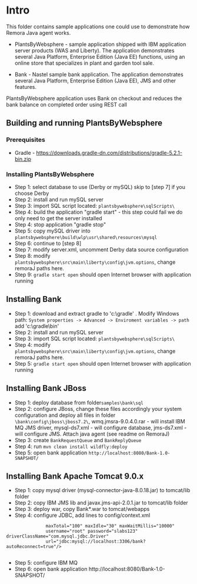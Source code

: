 # Intro

This folder contains sample applications one could use to demonstrate how Remora Java agent works.

* PlantsByWebsphere - sample application shipped with IBM application server products (WAS and Liberty). 
    The application demonstrates several Java Platform, Enterprise Edition (Java EE) functions, using an online store that specializes in 
    plant and garden tool sale.

* Bank              - Nastel sample bank application. The application demonstrates several Java Platform, Enterprise Edition (Java EE), 
    JMS and other features.

PlantsByWebsphere application uses Bank on checkout and reduces the bank balance on completed order using REST call

## Building and running PlantsByWebsphere 

### Prerequisites

* Gradle - https://downloads.gradle-dn.com/distributions/gradle-5.2.1-bin.zip

### Installing PlantsByWebsphere

* Step 1:    select database to use (Derby or mySQL) skip to [step 7] if you choose Derby 
* Step 2:    install and run mySQL server
* Step 3:    import SQL script located:  `plantsbywebsphere\sqlScripts\`
* Step 4:    build the application "gradle start" - this step could fail we do only need to get the server installed
* Step 4:    stop application "gradle stop"
* Step 5:    copy mySQL driver into `plantsbywebsphere\build\wlp\usr\shared\resources\mysql`
* Step 6:    continue to [step 8]
* Step 7:    modify server.xml, uncomment Derby data source configuration
* Step 8:    modify `plantsbywebsphere\src\main\liberty\config\jvm.options`, change remoraJ paths here.
* Step 9:    `gradle start open` should open Internet browser with application running

## Installing Bank
* Step 1:	download and extract gradle to 'c:\gradle\' . Modify Windows path: `System properties -> Advanced -> Enviroment variables -> path` add 'c:\gradle\bin\'
* Step 2:	install and run mySQL server
* Step 3:	import SQL script located:  `plantsbywebsphere\sqlScripts\`
* Step 4:	modify `plantsbywebsphere\src\main\liberty\config\jvm.options`, change remoraJ paths here.
* Step 5:	`gradle start open` should open Internet browser with application running


## Installing Bank JBoss

* Step 1:    deploy database from folder`samples\bank\sql`
* Step 2:    configure JBoss, change these files accordingly your system configuration and deploy all files in folder 
`\bank\config\jboss\jboss7.2\`, wmq.jmsra-9.0.4.0.rar - will install IBM MQ JMS driver, mysql-ds7.xml - will configure database, 
jms-ds7.xml - will configure JMS. Attach java agent (see readme on RemoraJ)
* Step 3:    create `BankRequestQueue` and `BankReplyQueue`
* Step 4:    run `mvn clean install wildfly:deploy`
* Step 5:    open bank application `http://localhost:8080/Bank-1.0-SNAPSHOT/`
## Installing Bank Apache Tomcat 9.0.x

* Step 1:	copy mysql driver (mysql-connector-java-8.0.18.jar) to tomcat/lib folder
* Step 2:	copy IBM JMS lib and javax.jms-api-2.0.1.jar to tomcat/lib folder
* Step 3:	deploy war, copy  Bank*.war to tomcat/webapps
* Step 4:	configure JDBC, add lines to config/context.xml
```  <Resource name="bank_db" auth="Container" type="javax.sql.DataSource"
               maxTotal="100" maxIdle="30" maxWaitMillis="10000"
               username="root" password="slabs123" driverClassName="com.mysql.jdbc.Driver"
               url="jdbc:mysql://localhost:3306/bank?autoReconnect=true"/>
			   
````
* Step 5:	configure IBM MQ
* Step 6:	open bank application http://localhost:8080/Bank-1.0-SNAPSHOT/









 
